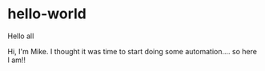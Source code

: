 # hello-world

Hello all

Hi, I'm Mike.  I thought it was time to start doing some automation.... so here I am!!
